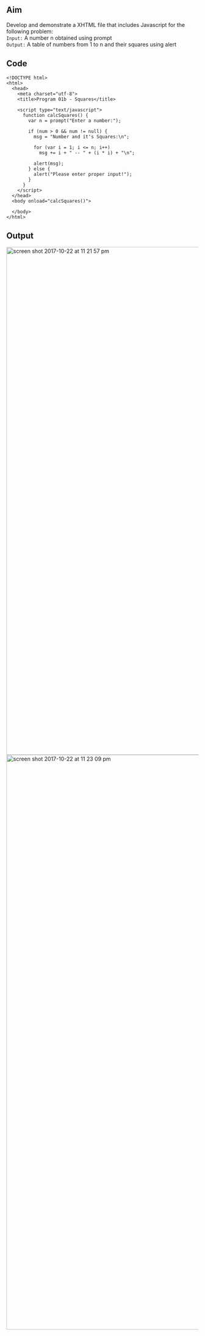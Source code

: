 ## Aim
Develop and demonstrate a XHTML file that includes Javascript for the following problem:  
`Input:` A number n obtained using prompt  
`Output:` A table of numbers from 1 to n and their squares using alert

## Code
```
<!DOCTYPE html>
<html>
  <head>
    <meta charset="utf-8">
    <title>Program 01b - Squares</title>

    <script type="text/javascript">
      function calcSquares() {
        var n = prompt("Enter a number:");

        if (num > 0 && num != null) {
          msg = "Number and it's Squares:\n";

          for (var i = 1; i <= n; i++)
            msg += i + " -- " + (i * i) + "\n";

          alert(msg);
        } else {
          alert("Please enter proper input!");
        }
      }
    </script>
  </head>
  <body onload="calcSquares()">

  </body>
</html>
```

## Output
<img width="1327" alt="screen shot 2017-10-22 at 11 21 57 pm" src="https://user-images.githubusercontent.com/1134738/31864726-3f2cb860-b780-11e7-87be-c1c362373a8b.png">

<img width="1502" alt="screen shot 2017-10-22 at 11 23 09 pm" src="https://user-images.githubusercontent.com/1134738/31864727-3f5b805a-b780-11e7-818d-a03d678068e6.png">
